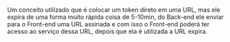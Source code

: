Um conceito utilizado que é colocar um token direto em uma URL, mas ele expira de uma forma muito rápida coisa de 5-10min, do Back-end ele enviar para o Front-end uma URL assinada e com isso o Front-end poderá ter acesso ao serviço dessa URL, depois que ela é utilizada a URL expira.
